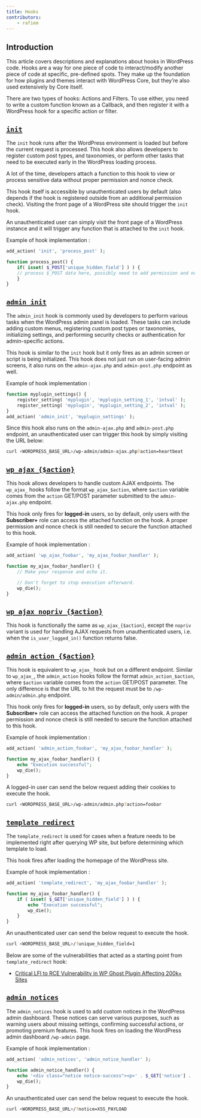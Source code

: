 ```yaml
---
title: Hooks
contributors:
    - rafiem
---
```


## Introduction

This article covers descriptions and explanations about hooks in WordPress code. Hooks are a way for one piece of code to interact/modify another piece of code at specific, pre-defined spots. They make up the foundation for how plugins and themes interact with WordPress Core, but they’re also used extensively by Core itself.

There are two types of hooks: Actions and Filters. To use either, you need to write a custom function known as a Callback, and then register it with a WordPress hook for a specific action or filter.

## [`init`](https://developer.wordpress.org/reference/hooks/init/)

The `init` hook runs after the WordPress environment is loaded but before the current request is processed. This hook also allows developers to register custom post types, and taxonomies, or perform other tasks that need to be executed early in the WordPress loading process. 

A lot of the time, developers attach a function to this hook to view or process sensitive data without proper permission and nonce check.

This hook itself is accessible by unauthenticated users by default (also depends if the hook is registered outside from an additional permission check). Visiting the front page of a WordPress site should trigger the `init` hook.

An unauthenticated user can simply visit the front page of a WordPress instance and it will trigger any function that is attached to the `init` hook.

Example of hook implementation :

```php
add_action( 'init', 'process_post' );

function process_post() {
    if( isset( $_POST['unique_hidden_field'] ) ) {
    // process $_POST data here, possibly need to add permission and nonce check first
    }
}
```

## [`admin_init`](https://developer.wordpress.org/reference/hooks/admin_init/)

The `admin_init` hook is commonly used by developers to perform various tasks when the WordPress admin panel is loaded. These tasks can include adding custom menus, registering custom post types or taxonomies, initializing settings, and performing security checks or authentication for admin-specific actions.

This hook is similar to the `init` hook but it only fires as an admin screen or script is being initialized. This hook does not just run on user-facing admin screens, it also runs on the `admin-ajax.php` and `admin-post.php` endpoint as well.

Example of hook implementation :

```php
function myplugin_settings() {
    register_setting( 'myplugin', 'myplugin_setting_1', 'intval' );
    register_setting( 'myplugin', 'myplugin_setting_2', 'intval' );
}
add_action( 'admin_init', 'myplugin_settings' );
```

Since this hook also runs on the `admin-ajax.php` and `admin-post.php` endpoint, an unauthenticated user can trigger this hook by simply visiting the URL below:

```bash
curl <WORDPRESS_BASE_URL>/wp-admin/admin-ajax.php?action=heartbeat
```

## [`wp_ajax_{$action}`](https://developer.wordpress.org/reference/hooks/wp_ajax_action/)

This hook allows developers to handle custom AJAX endpoints. The `wp_ajax_` hooks follow the format `wp_ajax_$action`, where `$action` variable comes from the `action` GET/POST parameter submitted to the `admin-ajax.php` endpoint.

This hook only fires for **logged-in** users, so by default, only users with the **Subscriber+** role can access the attached function on the hook. A proper permission and nonce check is still needed to secure the function attached to this hook.

Example of hook implementation :

```php
add_action( 'wp_ajax_foobar', 'my_ajax_foobar_handler' );

function my_ajax_foobar_handler() {
    // Make your response and echo it.

    // Don't forget to stop execution afterward.
    wp_die();
}
```

## [`wp_ajax_nopriv_{$action}`](https://developer.wordpress.org/reference/hooks/wp_ajax_nopriv_action/)

This hook is functionally the same as `wp_ajax_{$action}`, except the `nopriv` variant is used for handling AJAX requests from unauthenticated users, i.e. when the `is_user_logged_in()` function returns false.

## [`admin_action_{$action}`](https://developer.wordpress.org/reference/hooks/admin_action_action/)

This hook is equivalent to `wp_ajax_` hook but on a different endpoint. Similar to `wp_ajax_`, the `admin_action` hooks follow the format `admin_action_$action`, where `$action` variable comes from the `action` GET/POST parameter. The only difference is that the URL to hit the request must be to `/wp-admin/admin.php` endpoint.

This hook only fires for **logged-in** users, so by default, only users with the **Subscriber+** role can access the attached function on the hook. A proper permission and nonce check is still needed to secure the function attached to this hook.

Example of hook implementation :

```php
add_action( 'admin_action_foobar', 'my_ajax_foobar_handler' );

function my_ajax_foobar_handler() {
    echo "Execution successful";
    wp_die();
}
```

A logged-in user can send the below request adding their cookies to execute the hook.

```bash
curl <WORDPRESS_BASE_URL>/wp-admin/admin.php?action=foobar
```

## [`template_redirect`](https://developer.wordpress.org/reference/hooks/template_redirect/)

The `template_redirect` is used for cases when a feature needs to be implemented right after querying WP site, but before determining which template to load.

This hook fires after loading the homepage of the WordPress site.

Example of hook implementation :

```php
add_action( 'template_redirect', 'my_ajax_foobar_handler' );

function my_ajax_foobar_handler() {
    if ( isset( $_GET['unique_hidden_field'] ) ) {
        echo "Execution successful";
        wp_die();    
    }
}
```

An unauthenticated user can send the below request to execute the hook.

```bash
curl <WORDPRESS_BASE_URL>/?unique_hidden_field=1
```

Below are some of the vulnerabilities that acted as a starting point from `template_redirect` hook:

- [Critical LFI to RCE Vulnerability in WP Ghost Plugin Affecting 200k+ Sites](https://patchstack.com/articles/critical-lfi-to-rce-vulnerability-in-wp-ghost-plugin-affecting-200k-sites/)


## [`admin_notices`](https://developer.wordpress.org/reference/hooks/admin_notices/)

The `admin_notices` hook is used to add custom notices in the WordPress admin dashboard. These notices can serve various purposes, such as warning users about missing settings, confirming successful actions, or promoting premium features. This hook fires on loading the WordPress admin dashboard `/wp-admin` page.

Example of hook implementation :

```php
add_action( 'admin_notices', 'admin_notice_handler' );

function admin_notice_handler() {
    echo '<div class="notice notice-success"><p>' . $_GET['notice'] . '</p></div>';
    wp_die();
}
```

An unauthenticated user can send the below request to execute the hook.

```bash
curl <WORDPRESS_BASE_URL>/?notice=XSS_PAYLOAD
```
